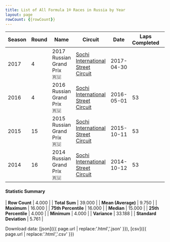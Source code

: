 ```yaml
---
title: List of All Formula 1® Races in Russia by Year
layout: page
rowCount: {{rowCount}}
---
```


| Season | Round | Name | Circuit | Date | Laps Completed | Race Duration | Winning Driver | Winning Constructor |
|--|--|--|--|--|--|--|--|--|
| 2017 | 4 | 2017 Russian Grand Prix 🇷🇺 | [Sochi International Street Circuit](/f1/circuits/sochi) | 2017-04-30 |   |   |   |   |
| 2016 | 4 | 2016 Russian Grand Prix 🇷🇺 | [Sochi International Street Circuit](/f1/circuits/sochi) | 2016-05-01 | 53 | 1:32:41.997 | Nico Rosberg 🇩🇪 | Mercedes 🇩🇪 |
| 2015 | 15 | 2015 Russian Grand Prix 🇷🇺 | [Sochi International Street Circuit](/f1/circuits/sochi) | 2015-10-11 | 53 | 1:37:11.024 | Lewis Hamilton 🇬🇧 | Mercedes 🇩🇪 |
| 2014 | 16 | 2014 Russian Grand Prix 🇷🇺 | [Sochi International Street Circuit](/f1/circuits/sochi) | 2014-10-12 | 53 | 1:31:50.744 | Lewis Hamilton 🇬🇧 | Mercedes 🇩🇪 |

#### Statistic Summary

| **Row Count** | 4.000 |
| **Total Sum** | 39.000 |
| **Mean (Average)** | 9.750 |
| **Maximum** | 16.000 |
| **75th Percentile** | 16.000 |
| **Median** | 15.000 |
| **25th Percentile** | 4.000 |
| **Minimum** | 4.000 |
| **Variance** | 33.188 |
| **Standard Deviation** | 5.761 |

Download data: [json]({{ page.url | replace:'.html','.json' }}), [csv]({{ page.url | replace:'.html','.csv' }})
